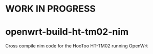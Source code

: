 # WORK IN PROGRESS

# openwrt-build-ht-tm02-nim
Cross compile nim code for the HooToo HT-TM02 running OpenWrt
